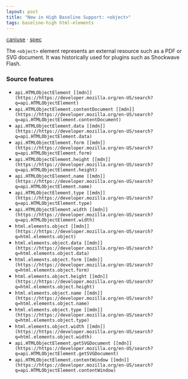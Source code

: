 ```yaml
---
layout: post
title: "New in High Baseline Support: <object>"
tags: baseline-high html-elements
---
```


[caniuse](https://caniuse.com/?search=object) · [spec](https://html.spec.whatwg.org/multipage/iframe-embed-object.html#the-object-element)

The `<object>` element represents an external resource such as a PDF or SVG document. It was historically used for plugins such as Shockwave Flash.

### Source features

- ``api.HTMLObjectElement [[mdn]](https://https://developer.mozilla.org/en-US/search?q=api.HTMLObjectElement)``
- ``api.HTMLObjectElement.contentDocument [[mdn]](https://https://developer.mozilla.org/en-US/search?q=api.HTMLObjectElement.contentDocument)``
- ``api.HTMLObjectElement.data [[mdn]](https://https://developer.mozilla.org/en-US/search?q=api.HTMLObjectElement.data)``
- ``api.HTMLObjectElement.form [[mdn]](https://https://developer.mozilla.org/en-US/search?q=api.HTMLObjectElement.form)``
- ``api.HTMLObjectElement.height [[mdn]](https://https://developer.mozilla.org/en-US/search?q=api.HTMLObjectElement.height)``
- ``api.HTMLObjectElement.name [[mdn]](https://https://developer.mozilla.org/en-US/search?q=api.HTMLObjectElement.name)``
- ``api.HTMLObjectElement.type [[mdn]](https://https://developer.mozilla.org/en-US/search?q=api.HTMLObjectElement.type)``
- ``api.HTMLObjectElement.width [[mdn]](https://https://developer.mozilla.org/en-US/search?q=api.HTMLObjectElement.width)``
- ``html.elements.object [[mdn]](https://https://developer.mozilla.org/en-US/search?q=html.elements.object)``
- ``html.elements.object.data [[mdn]](https://https://developer.mozilla.org/en-US/search?q=html.elements.object.data)``
- ``html.elements.object.form [[mdn]](https://https://developer.mozilla.org/en-US/search?q=html.elements.object.form)``
- ``html.elements.object.height [[mdn]](https://https://developer.mozilla.org/en-US/search?q=html.elements.object.height)``
- ``html.elements.object.name [[mdn]](https://https://developer.mozilla.org/en-US/search?q=html.elements.object.name)``
- ``html.elements.object.type [[mdn]](https://https://developer.mozilla.org/en-US/search?q=html.elements.object.type)``
- ``html.elements.object.width [[mdn]](https://https://developer.mozilla.org/en-US/search?q=html.elements.object.width)``
- ``api.HTMLObjectElement.getSVGDocument [[mdn]](https://https://developer.mozilla.org/en-US/search?q=api.HTMLObjectElement.getSVGDocument)``
- ``api.HTMLObjectElement.contentWindow [[mdn]](https://https://developer.mozilla.org/en-US/search?q=api.HTMLObjectElement.contentWindow)``
